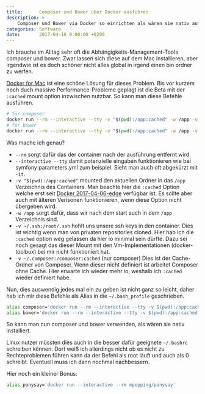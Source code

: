 ```yaml
---
title:      Composer und Bower über Docker ausführen
description: >
    Composer und Bower via Docker so einrichten als wären sie nativ auf dem Mac installiert.
categories: Software
date:       2017-04-18 9:00:00 +0200
---
```


Ich brauche im Alltag sehr oft die Abhängigkeits-Management-Tools composer und bower. Zwar lassen sich diese auf dem Mac installieren, aber irgendwie ist es doch schöner nicht alles global in irgend einen bin ordner zu werfen.

[Docker for Mac] ist eine schöne Lösung für dieses Problem. Bis vor kurzem noch duch massive Performance-Probleme geplagt ist die Beta mit der `:cached` mount option inzwischen nutzbar. So kann man diese Befehle ausführen.
 
```bash
# für composer
docker run --rm --interactive --tty -v "$(pwd):/app:cached" -w /app -v ~/.ssh:/root/.ssh -v ~/.composer:/composer:cached composer
# für bower
docker run --rm --interactive --tty -v "$(pwd):/app:cached" -w /app -v ~/.ssh:/root/.ssh digitallyseamless/nodejs-bower-grunt bower
```

Was mache ich genau?
- `--rm` sorgt dafür das der container nach der ausführung entfernt wird.
- `--interactive --tty` damit potenzielle eingaben funktionieren wie bei symfony parameters.yml zum beispiel. Sieht man auch oft abgekürzt mit `-it`.
- `-v "$(pwd):/app:cached"` mounted den aktuellen Ordner in das `/app` Verzeichnis des Containers. Man beachte hier die `:cached` Option welche erst seit [Docker 2017-04-06-edge] verfügbar ist. Es sollte aber auch mit älteren Verisonen funktionieren, wenn diese Option nicht übergeben wird.
- `-w /app` sorgt dafür, dass wir nach dem start auch in dem `/app` Verzeichnis sind.
- `-v ~/.ssh:/root/.ssh` hohlt uns unsere ssh keys in den container. Dies ist wichtig wenn man von privaten repositories cloned. Hier hab ich die `:cached` option weg gelassen da hier io minimal sein dürfte. Dazu sei noch gesagt das dieser Mount mit den Vm-Implementationen (docker-toolbox) bei mir nicht funktioniert hat.
- `-v ~/.composer:/composer:cached` (nur composer) Dies ist der Cache-Ordner von Composer. Wenn dieser nicht definiert ist arbeitet Composer ohne Cache. Hier erwarte ich wieder mehr io, weshalb ich `:cached` wieder definiert habe.
 
Nun, dies auswendig jedes mal ein zu geben ist nicht ganz so leicht, daher hab ich mir diese Befehle als Alias in die `~/.bash_profile` geschrieben.
 
```bash
alias composer='docker run --rm --interactive --tty -v $(pwd):/app:cached -w /app -v ~/.ssh:/root/.ssh -v ~/.composer:/composer:cached composer'
alias bower='docker run --rm --interactive --tty -v $(pwd):/app:cached -w /app -v ~/.ssh:/root/.ssh digitallyseamless/nodejs-bower-grunt bower'
```

So kann man nun composer und bower verwenden, als wären sie nativ installiert.

Linux nutzer müssten dies auch in die besser dafür geeignete `~/.bashrc` schreiben können. Dort weiß ich allerdings nicht ob es nicht zu Rechteproblemen führen kann da der Befehl als root läuft und auch als 0 schreibt. Eventuell muss ich dann nochmal nachbessern.
 
Hier noch ein kleiner Bonus:
```bash
alias ponysay='docker run --interactive --rm mpepping/ponysay'
```

[Docker for Mac]: https://docs.docker.com/docker-for-mac/
[Docker 2017-04-06-edge]: https://docs.docker.com/docker-for-mac/release-notes/#docker-community-edition-17040-ce-mac7-2017-04-06-edge